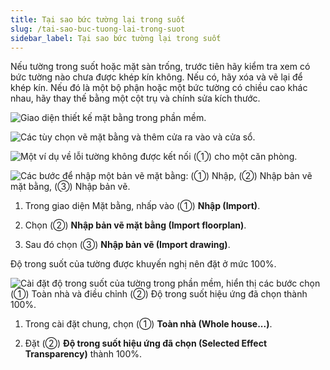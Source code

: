 ```yaml
---
title: Tại sao bức tường lại trong suốt
slug: /tai-sao-buc-tuong-lai-trong-suot
sidebar_label: Tại sao bức tường lại trong suốt
---
```


Nếu tường trong suốt hoặc mặt sàn trống, trước tiên hãy kiểm tra xem có bức tường nào chưa được khép kín không. Nếu có, hãy xóa và vẽ lại để khép kín. Nếu đó là một bộ phận hoặc một bức tường có chiều cao khác nhau, hãy thay thế bằng một cột trụ và chính sửa kích thước.

![Giao diện thiết kế mặt bằng trong phần mềm.](https://storage.googleapis.com/jegavn_kb/image_jegavn/117.1.png)

![Các tùy chọn vẽ mặt bằng và thêm cửa ra vào và cửa sổ.](https://storage.googleapis.com/jegavn_kb/image_jegavn/117.2.png)

![Một ví dụ về lỗi tường không được kết nối (①) cho một căn phòng.](https://storage.googleapis.com/jegavn_kb/image_jegavn/117.3.png)

![Các bước để nhập một bản vẽ mặt bằng: (①) Nhập, (②) Nhập bản vẽ mặt bằng, (③) Nhập bản vẽ.](https://storage.googleapis.com/jegavn_kb/image_jegavn/114.1.png)

1. Trong giao diện Mặt bằng, nhấp vào (①) **Nhập (Import)**.

2. Chọn (②) **Nhập bản vẽ mặt bằng (Import floorplan)**.

3. Sau đó chọn (③) **Nhập bản vẽ (Import drawing)**.

Độ trong suốt của tường được khuyến nghị nên đặt ở mức 100%.

![Cài đặt độ trong suốt của tường trong phần mềm, hiển thị các bước chọn (①) Toàn nhà và điều chỉnh (②) Độ trong suốt hiệu ứng đã chọn thành 100%.](https://storage.googleapis.com/jegavn_kb/image_jegavn/117.5.png)

1. Trong cài đặt chung, chọn (①) **Toàn nhà (Whole house...)**.

2. Đặt (②) **Độ trong suốt hiệu ứng đã chọn (Selected Effect Transparency)** thành 100%.